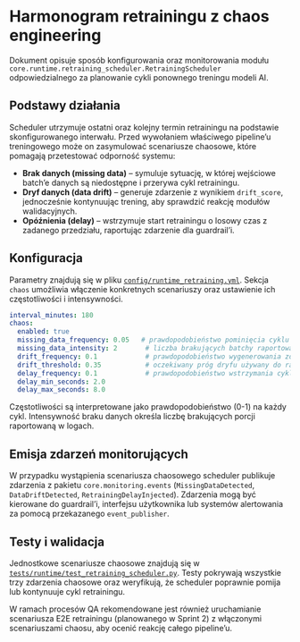 # Harmonogram retrainingu z chaos engineering

Dokument opisuje sposób konfigurowania oraz monitorowania modułu `core.runtime.retraining_scheduler.RetrainingScheduler` odpowiedzialnego za planowanie cykli ponownego treningu modeli AI.

## Podstawy działania

Scheduler utrzymuje ostatni oraz kolejny termin retrainingu na podstawie skonfigurowanego interwału. Przed wywołaniem właściwego pipeline’u treningowego może on zasymulować scenariusze chaosowe, które pomagają przetestować odporność systemu:

- **Brak danych (missing data)** – symuluje sytuację, w której wejściowe batch’e danych są niedostępne i przerywa cykl retrainingu.
- **Dryf danych (data drift)** – generuje zdarzenie z wynikiem `drift_score`, jednocześnie kontynuując trening, aby sprawdzić reakcję modułów walidacyjnych.
- **Opóźnienia (delay)** – wstrzymuje start retrainingu o losowy czas z zadanego przedziału, raportując zdarzenie dla guardrail’i.

## Konfiguracja

Parametry znajdują się w pliku [`config/runtime_retraining.yml`](../../config/runtime_retraining.yml). Sekcja `chaos` umożliwia włączenie konkretnych scenariuszy oraz ustawienie ich częstotliwości i intensywności.

```yaml
interval_minutes: 180
chaos:
  enabled: true
  missing_data_frequency: 0.05   # prawdopodobieństwo pominięcia cyklu z powodu braku danych
  missing_data_intensity: 2       # liczba brakujących batchy raportowana w zdarzeniu
  drift_frequency: 0.1            # prawdopodobieństwo wygenerowania zdarzenia dryfu
  drift_threshold: 0.35           # oczekiwany próg dryfu używany do raportowania
  delay_frequency: 0.1            # prawdopodobieństwo wstrzymania cyklu
  delay_min_seconds: 2.0
  delay_max_seconds: 8.0
```

Częstotliwości są interpretowane jako prawdopodobieństwo (0-1) na każdy cykl. Intensywność braku danych określa liczbę brakujących porcji raportowaną w logach.

## Emisja zdarzeń monitorujących

W przypadku wystąpienia scenariusza chaosowego scheduler publikuje zdarzenia z pakietu `core.monitoring.events` (`MissingDataDetected`, `DataDriftDetected`, `RetrainingDelayInjected`). Zdarzenia mogą być kierowane do guardrail’i, interfejsu użytkownika lub systemów alertowania za pomocą przekazanego `event_publisher`.

## Testy i walidacja

Jednostkowe scenariusze chaosowe znajdują się w [`tests/runtime/test_retraining_scheduler.py`](../../tests/runtime/test_retraining_scheduler.py). Testy pokrywają wszystkie trzy zdarzenia chaosowe oraz weryfikują, że scheduler poprawnie pomija lub kontynuuje cykl retrainingu.

W ramach procesów QA rekomendowane jest również uruchamianie scenariusza E2E retrainingu (planowanego w Sprint 2) z włączonymi scenariuszami chaosu, aby ocenić reakcję całego pipeline’u.

